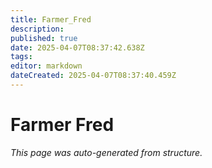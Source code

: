 ```yaml
---
title: Farmer_Fred
description: 
published: true
date: 2025-04-07T08:37:42.638Z
tags: 
editor: markdown
dateCreated: 2025-04-07T08:37:40.459Z
---
```


# Farmer Fred

*This page was auto-generated from structure.*